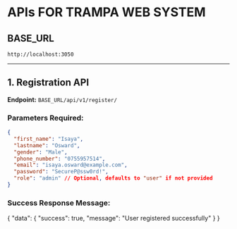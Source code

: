 # APIs FOR TRAMPA WEB SYSTEM

## BASE_URL
`http://localhost:3050`

---

## 1. Registration API

**Endpoint:** `BASE_URL/api/v1/register/`

### **Parameters Required:**

```json
{
  "first_name": "Isaya",
  "lastname": "Osward",
  "gender": "Male",
  "phone_number": "0755957514",
  "email": "isaya.osward@example.com",
  "password": "SecureP@ssw0rd!",
  "role": "admin" // Optional, defaults to "user" if not provided
}

```
### Success Response Message:
{
  "data": {
    "success": true,
    "message": "User registered successfully"
  }
}

